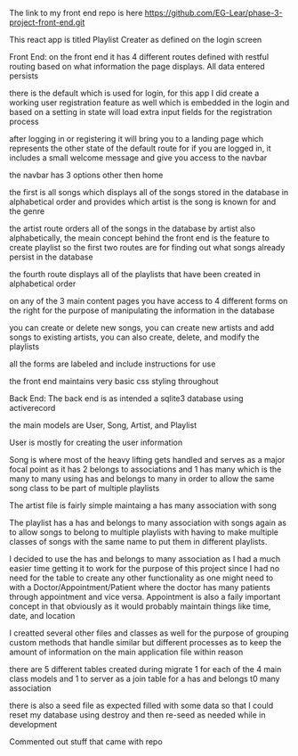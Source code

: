 The link to my front end repo is here https://github.com/EG-Lear/phase-3-project-front-end.git

This react app is titled Playlist Creater as defined on the login screen

Front End:
   on the front end it has 4 different routes defined with restful routing based on what information the page displays.  All data entered persists

   there is the default which is used for login, for this app I did create a working user registration feature as well which is embedded in the login and based on a setting in state will load extra input fields for the registration process

   after logging in or registering it will bring you to a landing page which represents the other state of the default route for if you are logged in, it includes a small welcome message and give you access to the navbar 

   the navbar has 3 options other then home

   the first is all songs which displays all of the songs stored in the database in alphabetical order and provides which artist is the song is known for and the genre

   the artist route orders all of the songs in the database by artist also alphabetically, the meain concept behind the front end is the feature to create playlist so the first two routes are for finding out what songs already persist in the database
   
   the fourth route displays all of the playlists that have been created in alphabetical order

   on any of the 3 main content pages you have access to 4 different forms on the right for the purpose of manipulating the information in the database

   you can create or delete new songs, you can create new artists and add songs to existing artists, you can also create, delete, and modify the playlists

   all the forms are labeled and include instructions for use

   the front end maintains very basic css styling throughout



Back End:
   The back end is as intended a sqlite3 database using activerecord

   the main models are User, Song, Artist, and Playlist

   User is mostly for creating the user information

   Song is where most of the heavy lifting gets handled and serves as a major focal point as it has 2 belongs to associations and 1 has many which is the many to many using has and belongs to many in order to allow the same song class to be part of multiple playlists

   The artist file is fairly simple maintaing a has many association with song

   The playlist has a has and belongs to many association with songs again as to allow songs to belong to multiple playlists with having to make multiple classes of songs with the same name to put them in different playlists. 

   I decided to use the has and belongs to many association as I had a much easier time getting it to work for the purpose of this project since I had no need for the table to create any other functionality as one might need to with a Doctor/Appointment/Patient where the doctor has many patients through appointment and vice versa.  Appointment is also a faily important concept in that obviously as it would probably maintain things like time, date, and location

   I creatted several other files and classes as well for the purpose of grouping custom methods that handle similar but different processes as to keep the amount of information on the main application file within reason

   there are 5 different tables created during migrate 1 for each of the 4 main class models and 1 to server as a join table for a has and belongs t0 many association

   there is also a seed file as expected filled with some data so that I could reset my database using destroy and then re-seed as needed while in development







Commented out stuff that came with repo
<!-- # Phase 3 Project

## Requirements

1. Access a Sqlite3 database using Active Record.
2. You should have a minimum of two models with a one to many relationship.
3. You should build out a simple **React** frontend to give your user 3 of the 4
   CRUD abilities for at least one of your resources. For example, build out a
   todo list. A user should be able to create a new todo, see all todos,
   update a todo item, and delete a todo. Todos can be grouped into categories,
   so that a todo has many categories and categories have many todos.
4. Use good OO design patterns. You should have separate classes for your
   models.

## Getting Started

Clone down this repository. A basic Rack app is located in the `backend` folder.

First, cd into the `backend` folder and run `bundle install` in your backend
folder to install your gems.

The `app/application.rb` file has an example GET route. Replace this route with
routes for your project!

**Start your server with:**

```sh
shotgun --port=9292
```

> **Note:** This will run your server on port
> [http://localhost:9292](http://localhost:9292).
> [shotgun](https://github.com/rtomayko/shotgun) is a ruby gem that will
> automatically reload your Rack server. You may still need to refresh your
> browser to see changes.

Your backend and your frontend should be in two different repositories. Create a
new repository in a separate folder with a React app for your frontend using
[create-react-app][].

### Fetch Example

Your React app should make fetch requests to your Rack backend! Here's an
example:

```js
fetch("http://localhost:9292/test")
  .then((res) => res.json())
  .then(console.log);
```

[create-react-app]: https://create-react-app.dev/docs/getting-started -->




